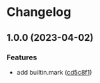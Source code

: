 # Changelog

## 1.0.0 (2023-04-02)


### Features

* add builtin.mark ([cd5c8f1](https://github.com/Cassin01/wf.nvim/commit/cd5c8f1a085d053ecd1f130f5b8fd4a79c0f7cfa))
